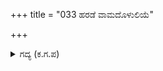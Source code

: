 +++
title = "033 ಹರಡೆ ವಾಮದೊಳುಲಿಯೆ"

+++

<details><summary>ಗದ್ಯ (ಕ.ಗ.ಪ) </summary>

33. ಎಡಭಾಗದಲ್ಲಿ ಹರಡೆ ಹಕ್ಕಿಯು ಮಧುರವಾಗಿ ಕೂಗಲು, ಬಲಭಾಗದಲ್ಲಿ ಹಾರೀತ ಹಕ್ಕಿಯ ದನಿಯು ಸೇರಿಕೊಳ್ಳಲು, ಸೂರ್ಯೋದಯದ ಸುಮುಹೂರ್ತದಲ್ಲಿ ಜಿಂಕೆ, ಭಾರದ್ವಾಜ, ಓತಿ, ಮುಂಗುಸಿ, ನಾಯಿಗಳು ಕೂಗಲು ಈ ಶುಭಶಕುನದಲ್ಲಿ ಅರ್ಜುನನು ಹೊರಟನು.
</details>
